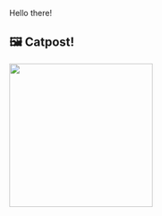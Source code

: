 Hello there!



## 🖼️ Catpost!

<sub>
    <img src="https://cdn2.thecatapi.com/images/bdq.jpg" height="256">
</sub>

